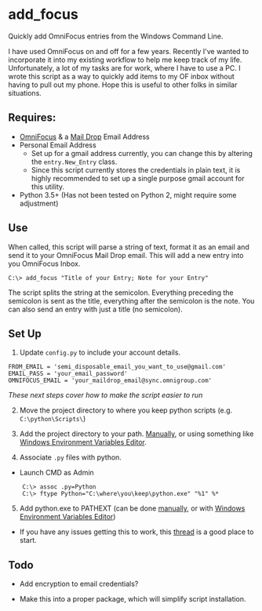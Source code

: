 # add_focus
Quickly add OmniFocus entries from the Windows Command Line.


I have used OmniFocus on and off for a few years. Recently I've wanted to incorporate it into my existing workflow to help me keep track of my life. Unfortunately, a lot of my tasks are for work, where I have to use a PC. I wrote this script as a way to quickly add items to my OF inbox without having to pull out my phone. Hope this is useful to other folks in similar situations.


## Requires:
+ [OmniFocus](https://www.omnigroup.com/omnifocus) & a [Mail Drop](https://support.omnigroup.com/omnifocus-mail-drop/) Email Address
+ Personal Email Address
    + Set up for a gmail address currently, you can change this by altering the `entry.New_Entry` class. 
    + Since this script currently stores the credentials in plain text, it is highly recommended to set up a single purpose gmail account for this utility.
+ Python 3.5+ (Has not been tested on Python 2, might require some adjustment)

## Use

When called, this script will parse a string of text, format it as an email and
send it to your OmniFocus Mail Drop email. This will add a new entry into you
OmniFocus Inbox.

`C:\> add_focus "Title of your Entry; Note for your Entry"`

The script splits the string at the semicolon. Everything preceding the
semicolon is sent as the title, everything after the semicolon is the note. You
can also send an entry with just a title (no semicolon).

## Set Up

1) Update `config.py` to include your account details.
```
FROM_EMAIL = 'semi_disposable_email_you_want_to_use@gmail.com'
EMAIL_PASS = 'your_email_password'
OMNIFOCUS_EMAIL = 'your_maildrop_email@sync.omnigroup.com'
```

*These next steps cover how to make the script easier to run*

2) Move the project directory to where you keep python scripts
    (e.g. `C:\python\Scripts\`)

3) Add the project directory to your path. [Manually](https://technet.microsoft.com/en-us/library/bb490998.aspx), or using something like [Windows Environment Variables Editor](http://eveditor.com/).

4) Associate `.py` files with python.
+ Launch CMD as Admin
```
    C:\> assoc .py=Python
    C:\> ftype Python="C:\where\you\keep\python.exe" "%1" %*
```
5) Add python.exe to PATHEXT (can be done [manually](https://technet.microsoft.com/en-us/library/bb490998.aspx), or with [Windows Environment Variables Editor](http://eveditor.com/))

* If you have any issues getting this to work, this [thread](http://stackoverflow.com/questions/1934675/how-to-execute-python-scripts-in-windows) is a good place to start.

## Todo

+ Add encryption to email credentials?

+ Make this into a proper package, which will simplify script installation.
